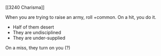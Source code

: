 [[3240 Charisma]]

When you are trying to raise an army, roll +common. On a hit, you do it. 
- Half of them desert
- They are undisciplined
- They are under-supplied

On a miss, they turn on you (?)
